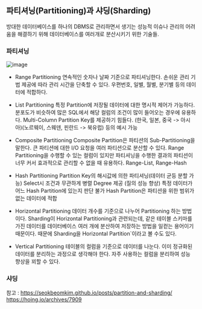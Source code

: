 


## 파티셔닝(Partitioning)과 샤딩(Sharding)

방대한 데이터베이스를 하나의 DBMS로 관리하면서 생기는 성능적 이슈나 관리의 어려움을 해결하기 위해 데이터베이스를 여러개로 분산시키기 위한 기술들. <br>

### 파티셔닝

![image](https://user-images.githubusercontent.com/74232355/184269472-b7790871-5fa7-4286-abcc-665633b2c5a4.png)


- Range Partitioning
연속적인 숫자나 날짜 기준으로 파티셔닝한다.
손쉬운 관리 기법 제공에 따라 관리 시간을 단축할 수 있다.
우편번호, 일별, 월별, 분기별 등의 데이터에 적합하다.

- List Partitioning
특정 Partition에 저장될 데이터에 대한 명시적 제어가 가능하다.
분포도가 비슷하여 많은 SQL에서 해당 컬럼의 조건이 많이 들어오는 경우에 유용하다.
Multi-Column Partition Key를 제공하기 힘들다.
(한국, 일본, 중국 -> 아시아)(노르웨이, 스웨덴, 핀란드 -> 북유럽) 등의 예시 가능

- Composite Partitioning
Composite Partition은 파티션의 Sub-Partitioning을 말한다.
큰 파티션에 대한 I/O 요청을 여러 파티션으로 분산할 수 있다.
Range Partitioning을 수행할 수 있는 컬럼이 있지만 파티셔닝을 수행한 결과의 파티션이 너무 커서 효과적으로 관리할 수 없을 때 유용하다.
Range-List, Range-Hash

- Hash Partitioning
Partition Key의 해시값에 의한 파티셔닝(데이터 균등 분할 가능)
Select시 조건과 무관하게 병렬 Degree 제공 (질의 성능 향상)
특정 데이터가 어느 Hash Partition에 있는지 판단 불가
Hash Partition은 파티션을 위한 범위가 없는 데이터에 적합

- Horizontal Partitioning
데이터 개수를 기준으로 나누어 Partitioning 하는 방법이다. Sharding이 Horizontal Partitioning과 관련되는데, 같은 테이블 스키마를 가진 데이터를 데이터베이스 여러 개에 분산하여 저장하는 방법을 일컫는 용어이기 때문이다. 때문에 Sharding을 Horizontal Partition`이라고 볼 수도 있다.

- Vertical Partitioning
테이블의 컬럼을 기준으로 데이터를 나눈다.
이미 정규화된 데이터를 분리하는 과정으로 생각해야 한다.
자주 사용하는 컬럼을 분리하여 성능 향상을 꾀할 수 있다.

### 샤딩

참고 :
https://seokbeomkim.github.io/posts/partition-and-sharding/
https://hoing.io/archives/7909
